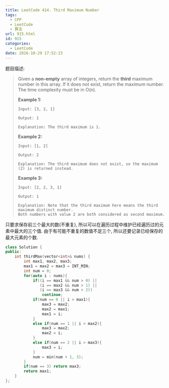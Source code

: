 ```yaml
---
title: LeetCode 414. Third Maximum Number
tags:
  - CPP
  - LeetCode
  - 算法
url: 915.html
id: 915
categories:
  - LeetCode
date: 2016-10-29 17:52:23
---
```

题目描述:

> Given a **non-empty** array of integers, return the **third** maximum number in this array. If it does not exist, return the maximum number. The time complexity must be in O(n).
>
> **Example 1:**
>
> ```
> Input: [3, 2, 1]
>
> Output: 1
>
> Explanation: The third maximum is 1.
>
> ```
>
> **Example 2:**
>
> ```
> Input: [1, 2]
>
> Output: 2
>
> Explanation: The third maximum does not exist, so the maximum (2) is returned instead.
>
> ```
>
> **Example 3:**
>
> ```
> Input: [2, 2, 3, 1]
>
> Output: 1
>
> Explanation: Note that the third maximum here means the third maximum distinct number.
> Both numbers with value 2 are both considered as second maximum.
> ```

只要求保存前三个最大的数(不重复), 所以可以在遍历过程中维护已经遍历过的元素中最大的三个值. 由于有可能不重复的数值不足三个, 所以还要记录已经保存的最大元素的个数.

```cpp
class Solution {
public:
    int thirdMax(vector<int>& nums) {
        int max1, max2, max3;
        max1 = max2 = max3 = INT_MIN;
        int num = 0;
        for(auto i : nums){
            if((i == max1 && num > 0) || 
               (i == max2 && num > 1) || 
               (i == max3 && num > 2)) 
                continue;
            if(num == 0 || i > max1){
                max3 = max2;
                max2 = max1;
                max1 = i;
            }
            else if(num == 1 || i > max2){
                max3 = max2;
                max2 = i;
            }
            else if(num == 2 || i > max3){
                max3 = i;
            }
            num = min(num + 1, 3);
        }
        if(num == 3) return max3;
        return max1;
    }
};
```

